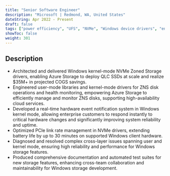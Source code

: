```yaml
---
title: "Senior Software Engineer"
description: "Microsoft | Redmond, WA, United States"
dateString: Apr 2022 - Present
draft: false
tags: ["power efficiency", "UFS", "NVMe", "Windows device drivers", "enterprise storage"]
showToc: false
weight: 301
--- 
```


## Description
- Architected and delivered Windows kernel-mode NVMe Zoned Storage drivers, enabling Azure Storage to deploy QLC SSDs at scale and realize $35M+ in projected COGS savings.
- Engineered user-mode libraries and kernel-mode drivers for ZNS disk operations and health monitoring, empowering Azure Storage to efficiently manage and monitor ZNS disks, supporting high-availability cloud services.
- Developed a real-time hardware event notification system in Windows kernel mode, allowing enterprise customers to respond instantly to critical hardware changes and significantly improving system reliability and uptime.
- Optimized PCIe link rate management in NVMe drivers, extending battery life by up to 30 minutes on supported Windows client hardware.
- Diagnosed and resolved complex cross-layer issues spanning user and kernel mode, ensuring high reliability and performance for Windows storage features.
- Produced comprehensive documentation and automated test suites for new storage features, enhancing cross-team collaboration and maintainability for Windows storage development.
